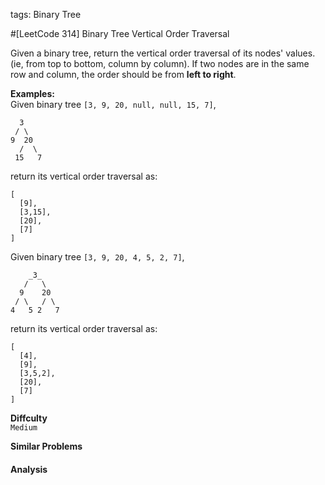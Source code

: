 tags: Binary Tree

#[LeetCode 314] Binary Tree Vertical Order Traversal

Given a binary tree, return the vertical order traversal of its nodes' values. (ie, from top to bottom, column by column).
If two nodes are in the same row and column, the order should be from **left to right**.

**Examples:**  
Given binary tree `[3, 9, 20, null, null, 15, 7]`,

      3
     / \
    9  20
      /  \
     15   7

return its vertical order traversal as:

    [
      [9],
      [3,15],
      [20],
      [7]
    ]

Given binary tree `[3, 9, 20, 4, 5, 2, 7]`,

        _3_
       /   \
      9    20
     / \   / \
    4   5 2   7

return its vertical order traversal as:

    [
      [4],
      [9],
      [3,5,2],
      [20],
      [7]
    ]

**Diffculty**  
`Medium`

**Similar Problems**  


#### Analysis



